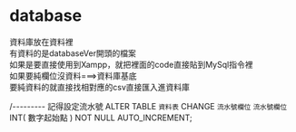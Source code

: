 # database
資料庫放在資料裡
<br />
有資料的是databaseVer開頭的檔案
<br />
如果是要直接使用到Xampp，就把裡面的code直接貼到MySql指令裡
<br />
如果要純欄位沒資料===>資料庫基底
<br />
要純資料的就直接找相對應的csv直接匯入進資料庫

/---------
記得設定流水號
ALTER TABLE `資料表` CHANGE `流水號欄位` `流水號欄位` INT( 數字起始點 ) NOT NULL AUTO_INCREMENT;
